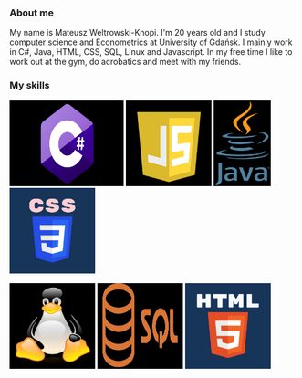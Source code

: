 ### About me

My name is Mateusz Weltrowski-Knopi. I'm 20 years old and I study computer science and Econometrics at University of Gdańsk.
I mainly work in C#, Java, HTML, CSS, SQL, Linux and Javascript.
In my free time I like to work out at the gym, do acrobatics and meet with my friends.

### My skills

<img src="obrazkiReadme/Csharp.png" width="200" height="150"> <img src="obrazkiReadme/JS.png" width="150" height="150"> <img src="obrazkiReadme/Java.png" width="100" height="150"> <img src="obrazkiReadme/CSS.png" width="150" height="150">

<img src="obrazkiReadme/Linux.png" width="150" height="150"> <img src="obrazkiReadme/SQL.png" width="150" height="150"> <img src="obrazkiReadme/HTML.png" width="150" height="150">
 

